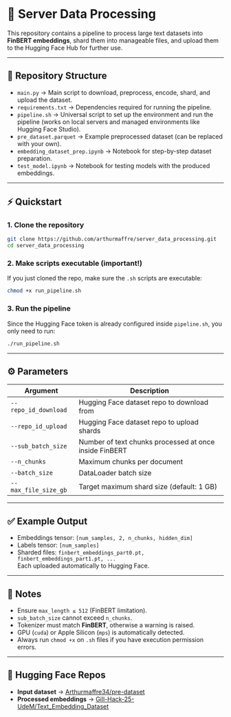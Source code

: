 # 🚀 Server Data Processing

This repository contains a pipeline to process large text datasets into **FinBERT embeddings**, shard them into manageable files, and upload them to the Hugging Face Hub for further use.

---

## 📂 Repository Structure

- `main.py` → Main script to download, preprocess, encode, shard, and upload the dataset.  
- `requirements.txt` → Dependencies required for running the pipeline.  
- `pipeline.sh` → Universal script to set up the environment and run the pipeline (works on local servers and managed environments like Hugging Face Studio).  
- `pre_dataset.parquet` → Example preprocessed dataset (can be replaced with your own).  
- `embedding_dataset_prep.ipynb` → Notebook for step-by-step dataset preparation.  
- `test_model.ipynb` → Notebook for testing models with the produced embeddings.  

---

## ⚡ Quickstart

### 1. Clone the repository
```bash
git clone https://github.com/arthurmaffre/server_data_processing.git
cd server_data_processing
```

### 2. Make scripts executable (important!)
If you just cloned the repo, make sure the `.sh` scripts are executable:
```bash
chmod +x run_pipeline.sh
```

### 3. Run the pipeline
Since the Hugging Face token is already configured inside `pipeline.sh`, you only need to run:

```bash
./run_pipeline.sh
```

---

## ⚙️ Parameters

| Argument            | Description |
|---------------------|-------------|
| `--repo_id_download` | Hugging Face dataset repo to download from |
| `--repo_id_upload`   | Hugging Face dataset repo to upload shards |
| `--sub_batch_size`   | Number of text chunks processed at once inside FinBERT |
| `--n_chunks`         | Maximum chunks per document |
| `--batch_size`       | DataLoader batch size |
| `--max_file_size_gb` | Target maximum shard size (default: 1 GB) |

---

## ✅ Example Output

- Embeddings tensor: `[num_samples, 2, n_chunks, hidden_dim]`  
- Labels tensor: `[num_samples]`  
- Sharded files: `finbert_embeddings_part0.pt, finbert_embeddings_part1.pt, ...`  
  Each uploaded automatically to Hugging Face.

---

## 📌 Notes

- Ensure `max_length ≤ 512` (FinBERT limitation).  
- `sub_batch_size` cannot exceed `n_chunks`.  
- Tokenizer must match **FinBERT**, otherwise a warning is raised.  
- GPU (`cuda`) or Apple Silicon (`mps`) is automatically detected.  
- Always run `chmod +x` on `.sh` files if you have execution permission errors.  

---

## 🔗 Hugging Face Repos

- **Input dataset** → [Arthurmaffre34/pre-dataset](https://huggingface.co/datasets/Arthurmaffre34/pre-dataset)  
- **Processed embeddings** → [Gill-Hack-25-UdeM/Text_Embedding_Dataset](https://huggingface.co/datasets/Gill-Hack-25-UdeM/Text_Embedding_Dataset)
